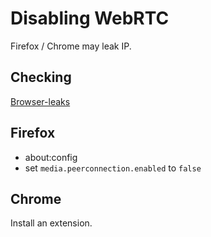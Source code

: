 # Disabling WebRTC

Firefox / Chrome may leak IP.

## Checking

[Browser-leaks][browser-leaks]

## Firefox

- about:config
- set `media.peerconnection.enabled` to `false`

## Chrome

Install an extension.

[browser-leaks]: https://browserleaks.com/webrtc
